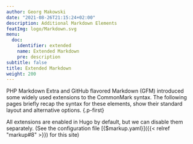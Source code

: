 ```yaml
---
author: Georg Makowski
date: "2021-08-26T21:15:24+02:00"
description: Additional Markdown Elements
featImg: logo/Markdown.svg
menu:
  doc:
    identifier: extended
    name: Extended Markdown
    pre: description
subtitle: false
title: Extended Markdown
weight: 200
---
```


PHP Markdown Extra and GitHub flavored Markdown (GFM) introduced some widely used extensions to the CommonMark syntax. The following pages briefly recap the syntax for these elements, show their standard layout and alternative options.
{.p-first} <!--more-->

All extensions are enabled in Hugo by default, but we can disable them separately. (See the configuration file [{$markup.yaml}]({{< relref "markup#8" >}}) for this site)
